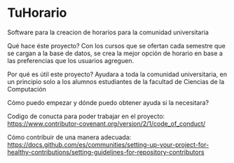 # TuHorario
Software para la creacion de horarios para la comunidad universitaria

Qué hace éste proyecto?
Con los cursos que se ofertan cada semestre que se cargan a la base de datos, se crea la mejor opción de horario en base a las preferencias que los usuarios agreguen.

Por qué es útil este proyecto?
Ayudara a toda la comunidad universitaria, en un principio solo a los alumnos estudiantes de la facultad de Ciencias de la Computación 

Cómo puedo empezar y dónde puedo obtener ayuda si la necesitara?
    
Codigo de conucta para poder trabajar en el proyecto:
https://www.contributor-covenant.org/version/2/1/code_of_conduct/

Cómo contribuir de una manera adecuada:
https://docs.github.com/es/communities/setting-up-your-project-for-healthy-contributions/setting-guidelines-for-repository-contributors
